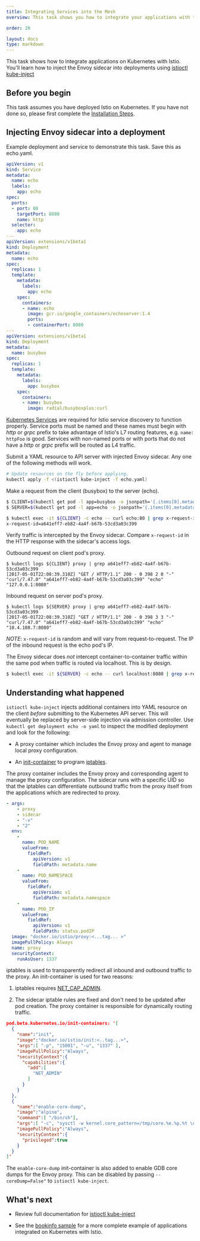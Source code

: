 ```yaml
---
title: Integrating Services into the Mesh
overview: This task shows you how to integrate your applications with the Istio service mesh.

order: 20

layout: docs
type: markdown
---
```


This task shows how to integrate applications on Kubernetes with
Istio. You'll learn how to inject the Envoy sidecar into deployments
using [istioctl kube-inject]({{site.bareurl}}/docs/reference/istioctl/istioctl_kube-inject.html)

## Before you begin

This task assumes you have deployed Istio on Kubernetes.
If you have not done so, please first complete the
[Installation Steps]({{site.bareurl}}/docs/tasks/istio-installation.html).

## Injecting Envoy sidecar into a deployment

Example deployment and service to demonstrate this task. Save this as
echo.yaml.

```yaml
apiVersion: v1
kind: Service
metadata:
  name: echo
  labels:
    app: echo
spec:
  ports:
  - port: 80
    targetPort: 8080
    name: http
  selector:
    app: echo
---
apiVersion: extensions/v1beta1
kind: Deployment
metadata:
  name: echo
spec:
  replicas: 1
  template:
    metadata:
      labels:
        app: echo
    spec:
      containers:
      - name: echo
        image: gcr.io/google_containers/echoserver:1.4
        ports:
        - containerPort: 8080
---
apiVersion: extensions/v1beta1
kind: Deployment
metadata:
  name: busybox
spec:
  replicas: 1
  template:
    metadata:
      labels:
        app: busybox
    spec:
      containers:
      - name: busybox
        image: radial/busyboxplus:curl
```

[Kubernetes Services](https://kubernetes.io/docs/concepts/services-networking/service/)
are required for Istio service discovery to function properly.
Service ports must be named and these names must begin with _http_ or
_grpc_ prefix to take advantage of Istio's L7 routing features,
e.g. `name: httpFoo` is good. Services with non-named ports or with
ports that do not have a _http_ or _grpc_ prefix will be routed as L4
traffic.

Submit a YAML resource to API server with injected Envoy sidecar. Any
one of the following methods will work.

```bash
# Update resources on the fly before applying.
kubectl apply -f <(istioctl kube-inject -f echo.yaml)
```
Make a request from the client (busybox) to the server (echo).

```bash
$ CLIENT=$(kubectl get pod -l app=busybox -o jsonpath='{.items[0].metadata.name}')
$ SERVER=$(kubectl get pod -l app=echo -o jsonpath='{.items[0].metadata.name}')

$ kubectl exec -it ${CLIENT} -c echo -- curl echo:80 | grep x-request-id
x-request-id=a641eff7-eb82-4a4f-b67b-53cd3a03c399
```

Verify traffic is intercepted by the Envoy sidecar. Compare
`x-request-id` in the HTTP response with the sidecar's access
logs.

Outbound request on client pod's proxy.

```
$ kubectl logs ${CLIENT} proxy | grep a641eff7-eb82-4a4f-b67b-53cd3a03c399
[2017-05-01T22:08:39.310Z] "GET / HTTP/1.1" 200 - 0 398 2 0 "-" "curl/7.47.0" "a641eff7-eb82-4a4f-b67b-53cd3a03c399" "echo" "127.0.0.1:8080"
```

Inbound request on server pod's proxy.

```
$ kubectl logs ${SERVER} proxy | grep a641eff7-eb82-4a4f-b67b-53cd3a03c399
[2017-05-01T22:08:39.310Z] "GET / HTTP/1.1" 200 - 0 398 3 3 "-" "curl/7.47.0" "a641eff7-eb82-4a4f-b67b-53cd3a03c399" "echo" "10.4.180.7:8080"
```

_NOTE_: `x-request-id` is random and will vary from
request-to-request. The IP of the inbound request is the echo pod's
IP.

The Envoy sidecar does _not_ intercept container-to-container traffic
within the same pod when traffic is routed via localhost. This is by
design.

```bash
$ kubectl exec -it ${SERVER} -c echo -- curl localhost:8080 | grep x-request-id
```

## Understanding what happened

`istioctl kube-inject` injects additional containers into YAML
resource on the client _before_ submitting to the Kubernetes API
server. This will eventually be replaced by server-side injection via
admission controller. Use `kubectl get deployment echo -o yaml` to
inspect the modified deployment and look for the following:

* A proxy container which includes the Envoy proxy and agent to manage
  local proxy configuration.

* An [init-container](https://kubernetes.io/docs/concepts/workloads/pods/init-containers/)
  to program [iptables](https://en.wikipedia.org/wiki/Iptables).

The proxy container includes the Envoy proxy and corresponding agent
to manage the proxy configuration. The sidecar runs with a specific
UID so that the iptables can differentiate outbound traffic from the
proxy itself from the applications which are redirected to proxy.

```yaml
- args:
    - proxy
    - sidecar
    - "-v"
    - "2"
  env:
    -
      name: POD_NAME
      valueFrom:
        fieldRef:
          apiVersion: v1
          fieldPath: metadata.name
    -
      name: POD_NAMESPACE
      valueFrom:
        fieldRef:
          apiVersion: v1
          fieldPath: metadata.namespace
    -
      name: POD_IP
      valueFrom:
        fieldRef:
          apiVersion: v1
          fieldPath: status.podIP
  image: "docker.io/istio/proxy:<...tag... >"
  imagePullPolicy: Always
  name: proxy
  securityContext:
    runAsUser: 1337

```

iptables is used to transparently redirect all inbound and outbound
traffic to the proxy. An init-container is used for two reasons:

1. iptables requires
[NET_CAP_ADMIN](http://man7.org/linux/man-pages/man7/capabilities.7.html).

2. The sidecar iptable rules are fixed and don't need to be updated
after pod creation. The proxy container is responsible for dynamically
routing traffic.

```json
pod.beta.kubernetes.io/init-containers: '[
  {
    "name":"init",
    "image":"docker.io/istio/init:<..tag...>",
    "args":[ "-p", "15001", "-u", "1337" ],
    "imagePullPolicy":"Always",
    "securityContext":{
      "capabilities":{
        "add":[
          "NET_ADMIN"
        ]
      }
    }
  },
  {
    "name":"enable-core-dump",
    "image":"alpine",
    "command":[ "/bin/sh"],
    "args":[ "-c", "sysctl -w kernel.core_pattern=/tmp/core.%e.%p.%t \u0026\u0026 ulimit -c unlimited" ],
    "imagePullPolicy":"Always",
    "securityContext":{
      "privileged":true
    }
  }
]'
```

The `enable-core-dump` init-container is also added to enable GDB core
dumps for the Envoy proxy. This can be disabled by passing
`--coreDump=False"` to `istioctl kube-inject`.

## What's next

* Review full documentation for [istioctl kube-inject]({{site.bareurl}}/docs/reference/istioctl/istioctl_kube-inject.html)

* See the [bookinfo sample]({{site.bareurl}}/doc/samples/bookinfo.html) for a more complete example of applications integrated on Kubernetes with Istio.
